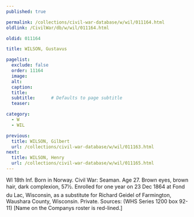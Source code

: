 ```yaml
---
published: true

permalink: /collections/civil-war-database/w/wil/011164.html
oldlink: /CivilWar/db/w/wil/011164.html

oldid: 011164

title: WILSON, Gustavus

pagelist:
  exclude: false
  order: 11164
  image: 
  alt:
  caption:
  title:
  subtitle:      # Defaults to page subtitle
  teaser:

category: 
  - W 
  - WIL

previous:
  title: WILSON, Gilbert
  url: /collections/civil-war-database/w/wil/011163.html  
next:
  title: WILSON, Henry
  url: /collections/civil-war-database/w/wil/011165.html   
---
```

WI 18th Inf. Born in Norway. Civil War: Seaman. Age 27. Brown eyes, brown hair, dark complexion, 5&#146;7&frac12;&#148;. Enrolled for one year on 23 Dec 1864 at Fond du Lac, Wisconsin, as a substitute for Richard Geidel of Farmington, Waushara County, Wisconsin. Private. Sources: (WHS Series 1200 box 92-11) [Name on the Company&#146;s roster is red-lined.]